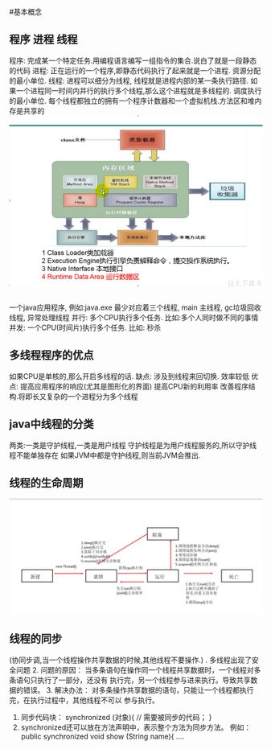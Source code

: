 #基本概念
## 程序 进程 线程
程序: 完成某一个特定任务.用编程语言编写一组指令的集合.说白了就是一段静态的代码
进程: 正在运行的一个程序,即静态代码执行了起来就是一个进程.
     资源分配的最小单位.
线程: 进程可以细分为线程, 线程就是进程内部的某一条执行路径. 
     如果一个进程同一时间内并行的执行多个线程,那么这个进程就是多线程的.
    调度执行的最小单位. 每个线程都独立的拥有一个程序计数器和一个虚拟机栈.方法区和堆内存是共享的
![img.png](img.png)
##      
一个java应用程序, 例如:java.exe  最少对应着三个线程, main 主线程, gc垃圾回收线程, 异常处理线程
并行: 多个CPU执行多个任务. 比如:多个人同时做不同的事情
并发: 一个CPU(时间片)执行多个任务. 比如: 秒杀

## 多线程程序的优点
如果CPU是单核的,那么开启多线程的话. 
缺点: 涉及到线程来回切换. 效率较低
优点: 提高应用程序的响应(尤其是图形化的界面)
     提高CPU新的利用率
     改善程序结构.将即长又复杂的一个进程分为多个线程

## java中线程的分类
两类:一类是守护线程,一类是用户线程
守护线程是为用户线程服务的,所以守护线程不能单独存在
如果JVM中都是守护线程,则当前JVM会推出.


## 线程的生命周期
![img_1.png](img_1.png)

## 线程的同步
(协同步调,当一个线程操作共享数据的时候,其他线程不要操作.)
. 多线程出现了安全问题
2. 问题的原因：
   当多条语句在操作同一个线程共享数据时，一个线程对多条语句只执行了一部分，还没有
   执行完，另一个线程参与进来执行。导致共享数据的错误。
3. 解决办法：
   对多条操作共享数据的语句，只能让一个线程都执行完，在执行过程中，其他线程不可以
   参与执行。


1. 同步代码块：
   synchronized (对象){
   // 需要被同步的代码；
   }
2. synchronized还可以放在方法声明中，表示整个方法为同步方法。
   例如：
   public synchronized void show (String name){
   ….
